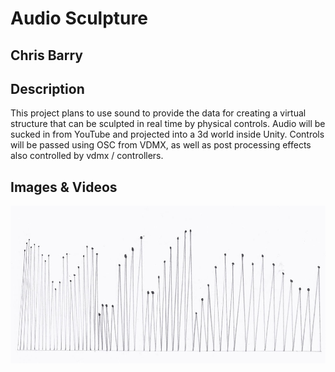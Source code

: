 # Audio Sculpture

## Chris Barry

## Description

This project plans to use sound to provide the data for creating a virtual structure that can be sculpted in real time by physical controls. Audio will be sucked in from YouTube and projected into a 3d world inside Unity. Controls will be passed using OSC from VDMX, as well as post processing effects also controlled by vdmx / controllers.

## Images & Videos

![Example Image](project_images/cover.jpg?raw=true "Example Image")
